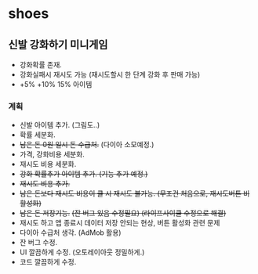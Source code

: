 # shoes

## 신발 강화하기 미니게임

- 강화확률 존재.
- 강화실패시 재시도 가능 (재시도할시 한 단계 강화 후 판매 가능)
- +5% +10% 15% 아이템


### 계획

- 신발 아이템 추가. (그림도..)
- 확률 세분화.
- ~~남은 돈 0원 일시 돈 수급처.~~ (다이아 소모예정.)
- 가격, 강화비용 세분화.
- 재시도 비용 세분화.
- ~~강화 확률추가 아이템 추가. (기능 추가 예정.)~~
- ~~재시도 비용 추가.~~
- ~~남은 돈보다 재시도 비용이 클 시 재시도 불가능. (무조건 처음으로, 재시도버튼 비활성화)~~
- ~~남은 돈 저장기능.~~ ~~(잔 버그 있음 수정필요) (라이프사이클 수정으로 해결)~~
- 재시도 하고 앱 종료시 데이터 저장 안되는 현상, 버튼 활성화 관련 문제
- 다이아 수급처 생각. (AdMob 활용)
- 잔 버그 수정.
- UI 깔끔하게 수정. (오토레이아웃 정밀하게.)
- 코드 깔끔하게 수정.
